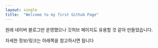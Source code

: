 ```yaml
---
layout: single
title:  "Welcome to my first Github Page"
---
```


원래 네이버 블로그만 운영했으나 깃허브 페이지도 유용할 것 같아 만들었습니다.

자세한 정보/링크는 아래쪽을 참고하시면 됩니다

